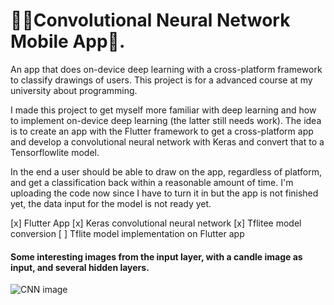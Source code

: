 # 👨‍💻Convolutional Neural Network Mobile App📱.
An app that does on-device deep learning with a cross-platform framework to classify drawings of users. This project is for a advanced course at my university about programming. 

I made this project to get myself more familiar with deep learning and how to implement on-device deep learning (the latter still needs work). The idea is to create an app with the Flutter framework to get a cross-platform app and develop a convolutional neural network with Keras and convert that to a Tensorflowlite model.

In the end a user should be able to draw on the app, regardless of platform, and get a classification back within a reasonable amount of time. I'm uploading the code now since I have to turn it in but the app is not finished yet, the data input for the model is not ready yet.


[x] Flutter App
[x] Keras convolutional neural network
[x] Tflitee model conversion
[ ] Tflite model implementation on Flutter app

#### Some interesting images from the input layer, with a candle image as input, and several hidden layers.
![CNN image](https://github.com/JesseB-Kit/drawing_nn/image.png "image")
